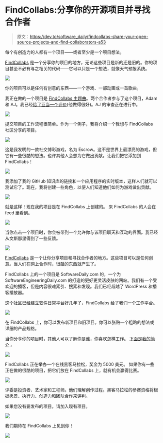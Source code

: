 # FindCollabs:分享你的开源项目并寻找合作者

> 原文：<https://dev.to/software_daily/findcollabs-share-your-open-source-projects-and-find-collaborators-a53>

每个有创造力的人都有一个项目——或者至少是一个项目想法。

[FindCollabs](https://www.google.com/url?q=https://findcollabs.com/&sa=D&ust=1552752271536000) 是一个分享你的项目的地方，无论这些项目是新的还是旧的。你的项目甚至不必有与之相关的代码——它可以只是一个想法，就像天气预报系统。

[![](img/7f383d98ae175e8f6d8102e4bada3707.png)](https://res.cloudinary.com/practicaldev/image/fetch/s--At9uZhhf--/c_limit%2Cf_auto%2Cfl_progressive%2Cq_auto%2Cw_880/https://lh3.googleusercontent.com/MLgD1ryO3zxwgiK5yIjSqfqSTnf54bzYBHv34DUTPZKSaP6JWVSgZc6lgwaFZotw7pJBc84O3oRj1ocQAeRaNSbfFtv-x6h34enx-5cpZ_CFE6rxhUN1eTL5RnEjhCfUET1BgNVo)

你的项目可以是任何有创意的东西——一个游戏、一部动画或一首歌曲。

我正在做的一个项目是 [FindCollabs 主题曲](https://findcollabs.com/project/bTbebHdRQjWaeYHh931n)。两个合作者参与了这个项目，Adam 和 AJ。我已经[给了亚当一个评价](https://findcollabs.com/profile/3FDftAsLZXarys00RHO01X4cU4N2)(他做得很好)。AJ 的审查正在进行中。

[![](img/0f480915cec2650979633f559b27003e.png)](https://res.cloudinary.com/practicaldev/image/fetch/s--0rS95AJ9--/c_limit%2Cf_auto%2Cfl_progressive%2Cq_auto%2Cw_880/https://lh5.googleusercontent.com/bJ76hSiL3qdOuK_vOVca100icfw5shNYi9aPL26us6c0n9ViqBXrtmLWXSFroO7vywpGXUz9e6QcDQA9y-pMrFcVzo6jEik_T-NjuR4ZpzBZvsOo-LQq94u4bUsvLqEipNuLuDps)

提交项目的工作流程很简单。作为一个例子，我将介绍一个我想与 FindCollabs 社区分享的项目。

[![](img/6b22c18d81ddcbe311dd86972a60c96e.png)](https://res.cloudinary.com/practicaldev/image/fetch/s--v47jjuJP--/c_limit%2Cf_auto%2Cfl_progressive%2Cq_auto%2Cw_880/https://lh3.googleusercontent.com/1SyOnTosMpL2hEtbvWR83K6H8hKkNNnwCqNf2-vSU-kQKlZvMNsmYLFxsZvCI_6dT26rTRGhcALaMHd3ELq0u7YiaLMGIMmYLrIEPSHtKBEZNmHDbveqcxMTFWtsBsiYRP1VyMkf)

这是我发明的一款社交博彩游戏，名为 Escrow。这不是世界上最漂亮的游戏，但它有一些很酷的想法。也许其他人会想为它做出贡献。让我们把它添加到 FindCollabs！

[![](img/dce784319c8be21d1c043c75f8816419.png)](https://res.cloudinary.com/practicaldev/image/fetch/s--7_CNmeCU--/c_limit%2Cf_auto%2Cfl_progressive%2Cq_auto%2Cw_880/https://lh4.googleusercontent.com/6TEPqZ2Ha_KR2w9PLDQQIEKSwOqlTPlzPbrifLNQEANKUewBowZUYNxFoALPJrVF9DvoDT983BjXBoLMcW1xLN_V1IFkZST5HHxABLKiK6EsW7AxsUOiukS9ve5PGp--3kCoy8cF)

我添加了我的 GitHub 知识库的链接和一个应用程序的实时版本，这样人们就可以测试它了。现在，我将创建一些角色，以便人们知道他们如何为游戏做出贡献。

[![](img/c706fe96105756587440e3e4505da265.png)](https://res.cloudinary.com/practicaldev/image/fetch/s--KS0ARvMA--/c_limit%2Cf_auto%2Cfl_progressive%2Cq_auto%2Cw_880/https://lh5.googleusercontent.com/qdvV2ZHw8jsxzs6hkII74Qlu9vdKA-bf1AygEjGX7Z8dkTvMY0R_45vQlRmHIYJME_nQxDXocIRkxaFoLfqCOMxPXhru6G4pES5D8MkdaIjNYit2BsfgpgAxzFGgprqIB9DGxH7U)

就是这样！现在我的项目是在 FindCollabs 上创建的。 来 FindCollabs 的人会在 feed 里看到。

[![](img/5839da7276dc82d9bc1fed31c406d064.png)](https://res.cloudinary.com/practicaldev/image/fetch/s--xEXzhz3X--/c_limit%2Cf_auto%2Cfl_progressive%2Cq_auto%2Cw_880/https://lh3.googleusercontent.com/5xW7HDHKvcKJTBn9SuS84rm3pVVunCLAyyPLroS6iLfy_IZ6GyXt5KthJTihvgrSpcSWo-26vqW_NxOVQhuHQrPTZ-oOgsBIQ0_r_bz3_520v9MkbIxCZhz6AgM8qY9wkVFUmPza)

当你点击一个项目时，你会被带到一个允许你与该项目聊天和互动的界面。我已经从文斯那里得到了一些反馈。

[![](img/621b8ee6358d9c3fbca339558f0518de.png)](https://res.cloudinary.com/practicaldev/image/fetch/s--BYoKEKLK--/c_limit%2Cf_auto%2Cfl_progressive%2Cq_auto%2Cw_880/https://lh4.googleusercontent.com/nOTXKOA1R-RU7cMFISkjjwA31e-eJhvXUXvlVYY9a1rV2-Zhh9mkr5I5FjPwe8pNtgDY1AX5WE4dYdpkaFP_8kQMy5jwNrCOftIdOWlGDgTVquLtHRKn5B25gqev5FGQwvihzWKs)

[FindCollabs](https://www.google.com/url?q=https://findcollabs.com/&sa=D&ust=1552752271539000) 是一个让你分享项目和寻找合作者的地方。这些项目可以是任何创意。当人们在网上合作时，很酷的东西就产生了。

FindCollabs 上的一个项目是 SoftwareDaily.com 的，一个为 SoftwareEngineeringDaily.com 的打造的更好更灵活皮肤的网站。我们有一个受欢迎的播客，但是内容很难索引、搜索和发现。我们已经超越了 WordPress 和播客播放器。

这个社区已经建立软件日常平台好几年了，FindCollabs 给了我们一个工作平台。

[![](img/eacbaa0862cf51a7fc4e154a97a36484.png)](https://res.cloudinary.com/practicaldev/image/fetch/s--Pj92waYP--/c_limit%2Cf_auto%2Cfl_progressive%2Cq_auto%2Cw_880/https://lh6.googleusercontent.com/MnP6A94nTQBxN75HDtuGkYYx6WSHneH6mBbhqsL58brXFpqE6wY695F4haRzuu5tp0W_a8Og8M-A8ARIMTFOw0MF-j3jPv7b6EilkDzf-6rFN-j6zjXjzvmKJoC3AApNSDeWXY65)

在 FindCollabs 上，你可以发布新项目和旧项目。你可以张贴一个粗略的想法或详细的产品规格。

当你分享你的项目时，其他人可以了解你是谁，你喜欢怎样工作。 [下面是我的简介](https://www.google.com/url?q=https://findcollabs.com/profile/6Ju2MxOkiSaomUPgd3rWLxriACe2&sa=D&ust=1552752271540000) 。

[![](img/a3fb2d0e729253d691d277288281873c.png)](https://res.cloudinary.com/practicaldev/image/fetch/s--Kt1r8A4D--/c_limit%2Cf_auto%2Cfl_progressive%2Cq_auto%2Cw_880/https://lh5.googleusercontent.com/2T_lsORyT5VWKWMwDLTRcEaBHpa9xqwZAgbHkrWl0EADpZms4x0X8FM1D6rmgWBUi7QfdjaW6Cy4FHKecqrqy3QsA179QCJc3050efDZ6VnXaBg-fHh8UBzv3bhBHnWXEtvhKNaV)

FindCollabs 正在举办一个在线黑客马拉松，奖金为 5000 美元。 如果你有一些正在做的很酷的项目，把它们放在 FindCollabs 上，就有机会赢得比赛。

[![](img/e12ff4b1b1ffb384ebbeee983e1238fd.png)](https://res.cloudinary.com/practicaldev/image/fetch/s--AvaoOliv--/c_limit%2Cf_auto%2Cfl_progressive%2Cq_auto%2Cw_880/https://lh6.googleusercontent.com/IhA64d34lWZkUAYNwfyv6Lkb--GDypyfkMQj13sD_FASWFbuAFh3cixMoQi1VvnkEpdq8zbe1mjRgacn_jsfv2_kNU6YYjkTODlARFoQJP76ZM2gsIMBq4JbEjN-TkAKk7dFAp42)

评委是投资者、艺术家和工程师。他们理解创作过程。黑客马拉松的参赛资格将根据愿景、执行力、创造力和团队合作来评判。

如果您没有要发布的项目，请加入现有项目。

[![](img/b891dff04a086df1599cfd912525a44f.png)](https://res.cloudinary.com/practicaldev/image/fetch/s--rXiyRtcN--/c_limit%2Cf_auto%2Cfl_progressive%2Cq_auto%2Cw_880/https://lh6.googleusercontent.com/dJDw9kH3zwrGo-67_r8Db07RHWpujGWpIWY0lum6bjbzJHEX9QLB8NO2IPqnLdct9sMMj8irq-vgkhyKiRnVpwQ-GceZeDcL61yr2LRdkNAWdDzBtIR9ABCOOYzT0h7KrRVqZn4d)

我们期待在 FindCollabs 上见到你！

[![](img/22d59a5a7190ac41c6afd90ce5fd9c6f.png)](https://res.cloudinary.com/practicaldev/image/fetch/s--XDvZN4YS--/c_limit%2Cf_auto%2Cfl_progressive%2Cq_auto%2Cw_880/https://lh6.googleusercontent.com/TsMr2QPR-43_WNwihgTF4zd7uKE7FtwOpZOHbDURDYEggB8HFyu18UTdOY5y6v-uIJOkuF2hmuVPXiCfkx3D0jT5QEh7BWZqlmdysSuVMOtiJ9JaeGi-ylb2vybJLZyJxFEOzxhj)